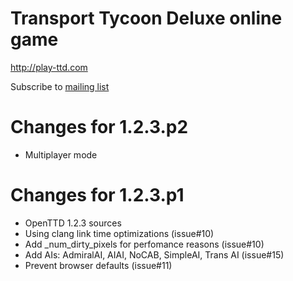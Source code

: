 Transport Tycoon Deluxe online game
========

http://play-ttd.com

Subscribe to <a href="http://groups.google.com/group/caiiiycuk">mailing list</a>

Changes for 1.2.3.p2
=================
- Multiplayer mode

Changes for 1.2.3.p1
=================
- OpenTTD 1.2.3 sources
- Using clang link time optimizations (issue#10)
- Add _num_dirty_pixels for perfomance reasons (issue#10)
- Add AIs: AdmiralAI, AIAI, NoCAB, SimpleAI, Trans AI (issue#15)
- Prevent browser defaults (issue#11)
